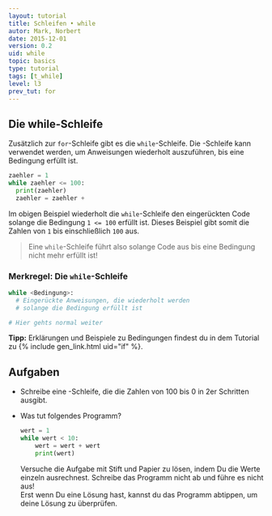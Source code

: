 ```yaml
---
layout: tutorial  
title: Schleifen • while
autor: Mark, Norbert
date: 2015-12-01
version: 0.2
uid: while
topic: basics
type: tutorial
tags: [t_while]
level: l3
prev_tut: for
---
```


## Die while-Schleife

Zusätzlich zur `for`-Schleife gibt es die `while`-Schleife. Die -Schleife kann verwendet werden, um Anweisungen wiederholt auszuführen, bis eine Bedingung erfüllt ist.

```python
zaehler = 1
while zaehler <= 100:
  print(zaehler)
  zaehler = zaehler +
```

Im obigen Beispiel wiederholt die `while`-Schleife den eingerückten Code
solange die Bedingung `1 <= 100` erfüllt ist. Dieses Beispiel gibt somit die Zahlen
von `1` bis einschließlich `100` aus.

> Eine `while`-Schleife führt also solange Code aus bis eine Bedingung nicht mehr erfüllt ist!

### Merkregel: Die `while`-Schleife

```python
while <Bedingung>:
  # Eingerückte Anweisungen, die wiederholt werden
  # solange die Bedingung erfüllt ist

# Hier gehts normal weiter
```

**Tipp:** Erklärungen und Beispiele zu Bedingungen findest du in dem Tutorial zu {% include gen_link.html uid="if" %}.

## Aufgaben

- Schreibe eine -Schleife, die die Zahlen von 100 bis 0 in 2er Schritten ausgibt.

- Was tut folgendes Programm?

  ```python
  wert = 1
  while wert < 10:
      wert = wert + wert
      print(wert)
  ```
  
  Versuche die Aufgabe mit Stift und Papier zu lösen, indem Du die Werte einzeln ausrechnest. Schreibe das Programm nicht ab und führe es nicht aus!  
  Erst wenn Du eine Lösung hast, kannst du das Programm abtippen, um deine Lösung zu überprüfen.

